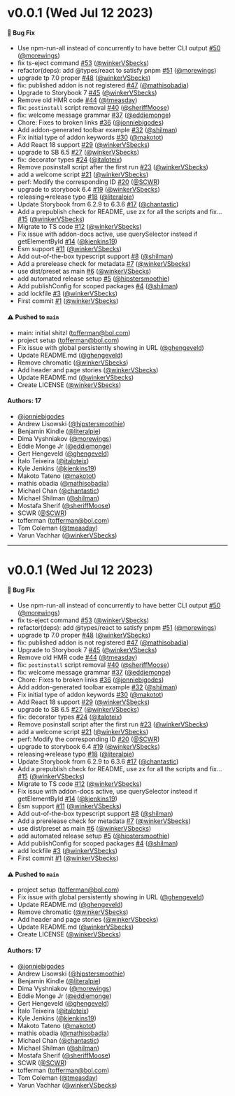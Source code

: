 # v0.0.1 (Wed Jul 12 2023)

#### 🐛 Bug Fix

- Use npm-run-all instead of concurrently to have better CLI output [#50](https://github.com/storybookjs/addon-kit/pull/50) ([@morewings](https://github.com/morewings))
- fix ts-eject command [#53](https://github.com/storybookjs/addon-kit/pull/53) ([@winkerVSbecks](https://github.com/winkerVSbecks))
- refactor(deps): add @types/react to satisfy pnpm [#51](https://github.com/storybookjs/addon-kit/pull/51) ([@morewings](https://github.com/morewings))
- upgrade tp 7.0 proper [#48](https://github.com/storybookjs/addon-kit/pull/48) ([@winkerVSbecks](https://github.com/winkerVSbecks))
- fix: published addon is not registered [#47](https://github.com/storybookjs/addon-kit/pull/47) ([@mathisobadia](https://github.com/mathisobadia))
- Upgrade to Storybook 7 [#45](https://github.com/storybookjs/addon-kit/pull/45) ([@winkerVSbecks](https://github.com/winkerVSbecks))
- Remove old HMR code [#44](https://github.com/storybookjs/addon-kit/pull/44) ([@tmeasday](https://github.com/tmeasday))
- fix: `postinstall` script removal [#40](https://github.com/storybookjs/addon-kit/pull/40) ([@sheriffMoose](https://github.com/sheriffMoose))
- fix: welcome message grammar [#37](https://github.com/storybookjs/addon-kit/pull/37) ([@eddiemonge](https://github.com/eddiemonge))
- Chore: Fixes to broken links [#36](https://github.com/storybookjs/addon-kit/pull/36) ([@jonniebigodes](https://github.com/jonniebigodes))
- Add addon-generated toolbar example [#32](https://github.com/storybookjs/addon-kit/pull/32) ([@shilman](https://github.com/shilman))
- Fix initial type of addon keywords [#30](https://github.com/storybookjs/addon-kit/pull/30) ([@makotot](https://github.com/makotot))
- Add React 18 support [#29](https://github.com/storybookjs/addon-kit/pull/29) ([@winkerVSbecks](https://github.com/winkerVSbecks))
- upgrade to SB 6.5 [#27](https://github.com/storybookjs/addon-kit/pull/27) ([@winkerVSbecks](https://github.com/winkerVSbecks))
- fix: decorator types [#24](https://github.com/storybookjs/addon-kit/pull/24) ([@italoteix](https://github.com/italoteix))
- Remove posinstall script after the first run [#23](https://github.com/storybookjs/addon-kit/pull/23) ([@winkerVSbecks](https://github.com/winkerVSbecks))
- add a welcome script [#21](https://github.com/storybookjs/addon-kit/pull/21) ([@winkerVSbecks](https://github.com/winkerVSbecks))
- perf: Modify the corresponding ID [#20](https://github.com/storybookjs/addon-kit/pull/20) ([@SCWR](https://github.com/SCWR))
- upgrade to storybook 6.4 [#19](https://github.com/storybookjs/addon-kit/pull/19) ([@winkerVSbecks](https://github.com/winkerVSbecks))
- releasing=>release typo [#18](https://github.com/storybookjs/addon-kit/pull/18) ([@literalpie](https://github.com/literalpie))
- Update Storybook from 6.2.9 to 6.3.6 [#17](https://github.com/storybookjs/addon-kit/pull/17) ([@chantastic](https://github.com/chantastic))
- Add a prepublish check for README, use zx for all the scripts and fix… [#15](https://github.com/storybookjs/addon-kit/pull/15) ([@winkerVSbecks](https://github.com/winkerVSbecks))
- Migrate to TS code [#12](https://github.com/storybookjs/addon-kit/pull/12) ([@winkerVSbecks](https://github.com/winkerVSbecks))
- Fix issue with addon-docs active, use querySelector instead if getElementById [#14](https://github.com/storybookjs/addon-kit/pull/14) ([@kjenkins19](https://github.com/kjenkins19))
- Esm support [#11](https://github.com/storybookjs/addon-kit/pull/11) ([@winkerVSbecks](https://github.com/winkerVSbecks))
- Add out-of-the-box typescript support [#8](https://github.com/storybookjs/addon-kit/pull/8) ([@shilman](https://github.com/shilman))
- Add a prerelease check for metadata [#7](https://github.com/storybookjs/addon-kit/pull/7) ([@winkerVSbecks](https://github.com/winkerVSbecks))
- use dist/preset as main [#6](https://github.com/storybookjs/addon-kit/pull/6) ([@winkerVSbecks](https://github.com/winkerVSbecks))
- add automated release setup [#5](https://github.com/storybookjs/addon-kit/pull/5) ([@hipstersmoothie](https://github.com/hipstersmoothie))
- Add publishConfig for scoped packages [#4](https://github.com/storybookjs/addon-kit/pull/4) ([@shilman](https://github.com/shilman))
- add lockfile [#3](https://github.com/storybookjs/addon-kit/pull/3) ([@winkerVSbecks](https://github.com/winkerVSbecks))
- First commit [#1](https://github.com/storybookjs/addon-kit/pull/1) ([@winkerVSbecks](https://github.com/winkerVSbecks))

#### ⚠️ Pushed to `main`

- main: initial shitzl (tofferman@bol.com)
- project setup (tofferman@bol.com)
- Fix issue with global persistently showing in URL ([@ghengeveld](https://github.com/ghengeveld))
- Update README.md ([@ghengeveld](https://github.com/ghengeveld))
- Remove chromatic ([@winkerVSbecks](https://github.com/winkerVSbecks))
- Add header and page stories ([@winkerVSbecks](https://github.com/winkerVSbecks))
- Update README.md ([@winkerVSbecks](https://github.com/winkerVSbecks))
- Create LICENSE ([@winkerVSbecks](https://github.com/winkerVSbecks))

#### Authors: 17

- [@jonniebigodes](https://github.com/jonniebigodes)
- Andrew Lisowski ([@hipstersmoothie](https://github.com/hipstersmoothie))
- Benjamin Kindle ([@literalpie](https://github.com/literalpie))
- Dima Vyshniakov ([@morewings](https://github.com/morewings))
- Eddie Monge Jr ([@eddiemonge](https://github.com/eddiemonge))
- Gert Hengeveld ([@ghengeveld](https://github.com/ghengeveld))
- Ítalo Teixeira ([@italoteix](https://github.com/italoteix))
- Kyle Jenkins ([@kjenkins19](https://github.com/kjenkins19))
- Makoto Tateno ([@makotot](https://github.com/makotot))
- mathis obadia ([@mathisobadia](https://github.com/mathisobadia))
- Michael Chan ([@chantastic](https://github.com/chantastic))
- Michael Shilman ([@shilman](https://github.com/shilman))
- Mostafa Sherif ([@sheriffMoose](https://github.com/sheriffMoose))
- SCWR ([@SCWR](https://github.com/SCWR))
- tofferman (tofferman@bol.com)
- Tom Coleman ([@tmeasday](https://github.com/tmeasday))
- Varun Vachhar ([@winkerVSbecks](https://github.com/winkerVSbecks))

---

# v0.0.1 (Wed Jul 12 2023)

#### 🐛 Bug Fix

- Use npm-run-all instead of concurrently to have better CLI output [#50](https://github.com/storybookjs/addon-kit/pull/50) ([@morewings](https://github.com/morewings))
- fix ts-eject command [#53](https://github.com/storybookjs/addon-kit/pull/53) ([@winkerVSbecks](https://github.com/winkerVSbecks))
- refactor(deps): add @types/react to satisfy pnpm [#51](https://github.com/storybookjs/addon-kit/pull/51) ([@morewings](https://github.com/morewings))
- upgrade tp 7.0 proper [#48](https://github.com/storybookjs/addon-kit/pull/48) ([@winkerVSbecks](https://github.com/winkerVSbecks))
- fix: published addon is not registered [#47](https://github.com/storybookjs/addon-kit/pull/47) ([@mathisobadia](https://github.com/mathisobadia))
- Upgrade to Storybook 7 [#45](https://github.com/storybookjs/addon-kit/pull/45) ([@winkerVSbecks](https://github.com/winkerVSbecks))
- Remove old HMR code [#44](https://github.com/storybookjs/addon-kit/pull/44) ([@tmeasday](https://github.com/tmeasday))
- fix: `postinstall` script removal [#40](https://github.com/storybookjs/addon-kit/pull/40) ([@sheriffMoose](https://github.com/sheriffMoose))
- fix: welcome message grammar [#37](https://github.com/storybookjs/addon-kit/pull/37) ([@eddiemonge](https://github.com/eddiemonge))
- Chore: Fixes to broken links [#36](https://github.com/storybookjs/addon-kit/pull/36) ([@jonniebigodes](https://github.com/jonniebigodes))
- Add addon-generated toolbar example [#32](https://github.com/storybookjs/addon-kit/pull/32) ([@shilman](https://github.com/shilman))
- Fix initial type of addon keywords [#30](https://github.com/storybookjs/addon-kit/pull/30) ([@makotot](https://github.com/makotot))
- Add React 18 support [#29](https://github.com/storybookjs/addon-kit/pull/29) ([@winkerVSbecks](https://github.com/winkerVSbecks))
- upgrade to SB 6.5 [#27](https://github.com/storybookjs/addon-kit/pull/27) ([@winkerVSbecks](https://github.com/winkerVSbecks))
- fix: decorator types [#24](https://github.com/storybookjs/addon-kit/pull/24) ([@italoteix](https://github.com/italoteix))
- Remove posinstall script after the first run [#23](https://github.com/storybookjs/addon-kit/pull/23) ([@winkerVSbecks](https://github.com/winkerVSbecks))
- add a welcome script [#21](https://github.com/storybookjs/addon-kit/pull/21) ([@winkerVSbecks](https://github.com/winkerVSbecks))
- perf: Modify the corresponding ID [#20](https://github.com/storybookjs/addon-kit/pull/20) ([@SCWR](https://github.com/SCWR))
- upgrade to storybook 6.4 [#19](https://github.com/storybookjs/addon-kit/pull/19) ([@winkerVSbecks](https://github.com/winkerVSbecks))
- releasing=>release typo [#18](https://github.com/storybookjs/addon-kit/pull/18) ([@literalpie](https://github.com/literalpie))
- Update Storybook from 6.2.9 to 6.3.6 [#17](https://github.com/storybookjs/addon-kit/pull/17) ([@chantastic](https://github.com/chantastic))
- Add a prepublish check for README, use zx for all the scripts and fix… [#15](https://github.com/storybookjs/addon-kit/pull/15) ([@winkerVSbecks](https://github.com/winkerVSbecks))
- Migrate to TS code [#12](https://github.com/storybookjs/addon-kit/pull/12) ([@winkerVSbecks](https://github.com/winkerVSbecks))
- Fix issue with addon-docs active, use querySelector instead if getElementById [#14](https://github.com/storybookjs/addon-kit/pull/14) ([@kjenkins19](https://github.com/kjenkins19))
- Esm support [#11](https://github.com/storybookjs/addon-kit/pull/11) ([@winkerVSbecks](https://github.com/winkerVSbecks))
- Add out-of-the-box typescript support [#8](https://github.com/storybookjs/addon-kit/pull/8) ([@shilman](https://github.com/shilman))
- Add a prerelease check for metadata [#7](https://github.com/storybookjs/addon-kit/pull/7) ([@winkerVSbecks](https://github.com/winkerVSbecks))
- use dist/preset as main [#6](https://github.com/storybookjs/addon-kit/pull/6) ([@winkerVSbecks](https://github.com/winkerVSbecks))
- add automated release setup [#5](https://github.com/storybookjs/addon-kit/pull/5) ([@hipstersmoothie](https://github.com/hipstersmoothie))
- Add publishConfig for scoped packages [#4](https://github.com/storybookjs/addon-kit/pull/4) ([@shilman](https://github.com/shilman))
- add lockfile [#3](https://github.com/storybookjs/addon-kit/pull/3) ([@winkerVSbecks](https://github.com/winkerVSbecks))
- First commit [#1](https://github.com/storybookjs/addon-kit/pull/1) ([@winkerVSbecks](https://github.com/winkerVSbecks))

#### ⚠️ Pushed to `main`

- project setup (tofferman@bol.com)
- Fix issue with global persistently showing in URL ([@ghengeveld](https://github.com/ghengeveld))
- Update README.md ([@ghengeveld](https://github.com/ghengeveld))
- Remove chromatic ([@winkerVSbecks](https://github.com/winkerVSbecks))
- Add header and page stories ([@winkerVSbecks](https://github.com/winkerVSbecks))
- Update README.md ([@winkerVSbecks](https://github.com/winkerVSbecks))
- Create LICENSE ([@winkerVSbecks](https://github.com/winkerVSbecks))

#### Authors: 17

- [@jonniebigodes](https://github.com/jonniebigodes)
- Andrew Lisowski ([@hipstersmoothie](https://github.com/hipstersmoothie))
- Benjamin Kindle ([@literalpie](https://github.com/literalpie))
- Dima Vyshniakov ([@morewings](https://github.com/morewings))
- Eddie Monge Jr ([@eddiemonge](https://github.com/eddiemonge))
- Gert Hengeveld ([@ghengeveld](https://github.com/ghengeveld))
- Ítalo Teixeira ([@italoteix](https://github.com/italoteix))
- Kyle Jenkins ([@kjenkins19](https://github.com/kjenkins19))
- Makoto Tateno ([@makotot](https://github.com/makotot))
- mathis obadia ([@mathisobadia](https://github.com/mathisobadia))
- Michael Chan ([@chantastic](https://github.com/chantastic))
- Michael Shilman ([@shilman](https://github.com/shilman))
- Mostafa Sherif ([@sheriffMoose](https://github.com/sheriffMoose))
- SCWR ([@SCWR](https://github.com/SCWR))
- tofferman (tofferman@bol.com)
- Tom Coleman ([@tmeasday](https://github.com/tmeasday))
- Varun Vachhar ([@winkerVSbecks](https://github.com/winkerVSbecks))
